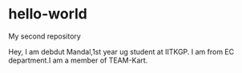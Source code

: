 # hello-world
My second repository

Hey, I am debdut Mandal,1st year ug student at IITKGP.
I am from EC department.I am a member of TEAM-Kart.
